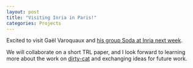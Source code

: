 ```yaml
---
layout: post
title: "Visiting Inria in Paris!"
categories: Projects
---
```


Excited to visit Gaël Varoquaux and <a href="https://team.inria.fr/soda/team-members/" target="blank">his group Soda at Inria next week</a>.

We will collaborate on a short TRL paper, and I look forward to learning more about the work on <a href="https://project.inria.fr/dirtydata/software/" target="blank">dirty-cat</a> and exchanging ideas for future work.

